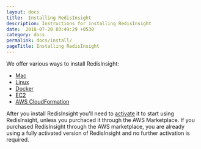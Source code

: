 ```yaml
---
layout: docs
title:  Installing RedisInsight
description: Instructions for installing RedisInsight
date:  2018-07-20 03:49:29 +0530
category: docs
permalink: docs/install/
pageTitle: Installing RedisInsight
---
```

We offer various ways to install RedisInsight:

- [Mac](/docs/install/mac/)
- [Linux](/docs/install/linux/)
- [Docker](/docs/install/docker/)
- [EC2](/docs/install/ec2/)
- [AWS CloudFormation](/docs/install/cloudformation/)
<!-- - AWS Marketplace -->

After you install RedisInsight you'll need to [activate](/docs/install/activating/) it to start using RedisInsight, unless you purchaced it through the AWS Marketplace. If you purchased RedisInsight through the AWS marketplace, you are already using a fully activated version of RedisInsight and no further activation is required.
